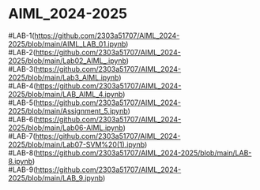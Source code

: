 # AIML_2024-2025
#LAB-1(https://github.com/2303a51707/AIML_2024-2025/blob/main/AIML_LAB_01.ipynb)                  
#LAB-2(https://github.com/2303a51707/AIML_2024-2025/blob/main/Lab02_AIML_.ipynb)         
#LAB-3(https://github.com/2303a51707/AIML_2024-2025/blob/main/Lab3_AIML.ipynb)                  
#LAB-4(https://github.com/2303a51707/AIML_2024-2025/blob/main/LAB_AIML_4.ipynb)                    
#LAB-5(https://github.com/2303a51707/AIML_2024-2025/blob/main/Assignment_5.ipynb)              
#LAB-6(https://github.com/2303a51707/AIML_2024-2025/blob/main/Lab06-AIML.ipynb)                    
#LAB-7(https://github.com/2303a51707/AIML_2024-2025/blob/main/Lab07-SVM%20(1).ipynb)         
#LAB-8(https://github.com/2303a51707/AIML_2024-2025/blob/main/LAB-8.ipynb)                    
#LAB-9(https://github.com/2303a51707/AIML_2024-2025/blob/main/LAB_9.ipynb)
